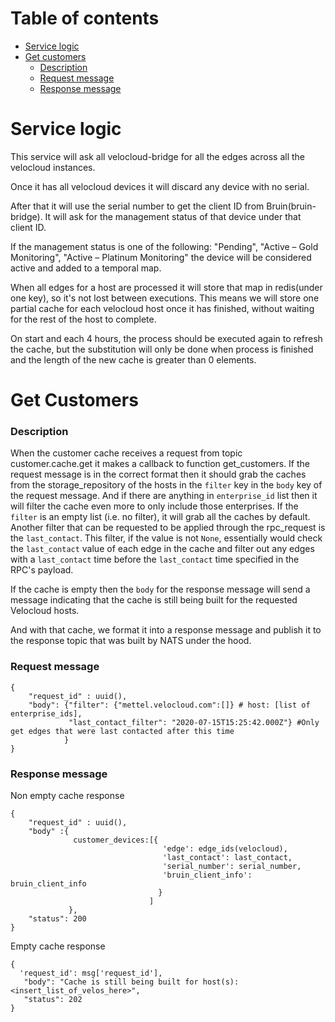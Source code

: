 # Table of contents
  - [Service logic](#service-logic)
  - [Get customers](#get-customers)
      * [Description](#description)
      * [Request message](#request-message)
      * [Response message](#response-message)
# Service logic
This service will ask all velocloud-bridge for all the edges across all the velocloud instances.

Once it has all velocloud devices it will discard any device with no serial.

After that it will use the serial number to get the client ID from Bruin(bruin-bridge). 
It will ask for the management status of that device under that client ID.

If the management status is one of the following: 
"Pending", "Active – Gold Monitoring", "Active – Platinum Monitoring"
the device will be considered active and added to a temporal map.

When all edges for a host are processed it will store that map in redis(under one key), so it's not lost between executions.
This means we will store one partial cache for each velocloud host once it has finished, without waiting for the rest of the host to complete.

On start and each 4 hours, the process should be executed again to refresh the cache, but the substitution will only be 
done when process is finished and the length of the new cache is greater than 0 elements.

# Get Customers
### Description
When the customer cache receives a request from topic customer.cache.get it makes a callback to function get_customers.
If the request message is in the correct format then it should grab the caches from the storage_repository of the hosts in the `filter` key in the `body` key of the request message. And if there are anything in `enterprise_id` list then it will filter the cache even more to only include those enterprises. If the `filter` is an empty list (i.e. no filter), it will grab all the caches by default.
Another filter that can be requested to be applied through the rpc_request is the `last_contact`. This filter, if the value is not `None`, essentially would check the `last_contact` value of each edge in the cache and filter out any edges with a `last_contact` time before the `last_contact` time specified in the RPC's payload.

If the cache is empty then the `body` for the response message will send a message indicating that the cache is still
being built for the requested Velocloud hosts.

And with that cache, we format it into a response message and publish it to the response topic that 
was built by NATS under the hood.
### Request message
```
{
    "request_id" : uuid(), 
    "body": {"filter": {"mettel.velocloud.com":[]} # host: [list of enterprise_ids],
             "last_contact_filter": "2020-07-15T15:25:42.000Z"} #Only get edges that were last contacted after this time
            }
}
```
### Response message
Non empty cache response
```
{
    "request_id" : uuid(), 
    "body" :{
              customer_devices:[{
                                  'edge': edge_ids(velocloud),
                                  'last_contact': last_contact,
                                  'serial_number': serial_number,
                                  'bruin_client_info': bruin_client_info
                                 }
                               ]
             }, 
    "status": 200
}
```
Empty cache response
```
{
  'request_id': msg['request_id'],
   "body": "Cache is still being built for host(s): <insert_list_of_velos_here>",
   "status": 202
}
```